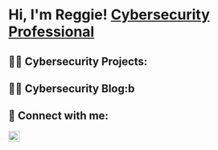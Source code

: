 <h1>Hi, I'm Reggie! <a href="https://www.linkedin.com/in/reggie-hamlet/">Cybersecurity Professional</a>

<h2>👨‍💻 Cybersecurity Projects:</h2>


<h2>✍🏾 Cybersecurity Blog:b</h2>


<h2> 🤳 Connect with me:</h2>


[<img align="left" alt="ReggieHamlet | LinkedIn" width="22px" src="https://cdn.jsdelivr.net/npm/simple-icons@v3/icons/linkedin.svg" />][linkedin]


[linkedin]: [https://www.linkedin.com/in/reggie-hamlet/

<!--
**CyberSecBlog/CyberSecBlog** is a ✨ _special_ ✨ repository because its `README.md` (this file) appears on your GitHub profile.

Here are some ideas to get you started:

- 🔭 I’m currently working on ...
- 🌱 I’m currently learning ...
- 👯 I’m looking to collaborate on ...
- 🤔 I’m looking for help with ...
- 💬 Ask me about ...
- 📫 How to reach me: ...
- 😄 Pronouns: ...
- ⚡ Fun fact: ...
-->

